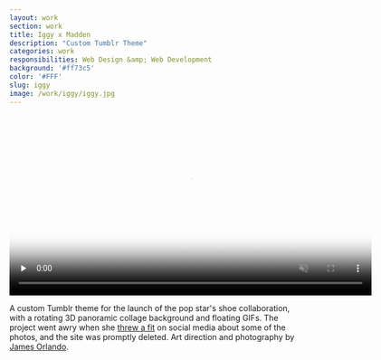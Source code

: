 ```yaml
---
layout: work
section: work
title: Iggy x Madden
description: "Custom Tumblr Theme"
categories: work
responsibilities: Web Design &amp; Web Development
background: '#ff73c5'
color: '#FFF'
slug: iggy
image: /work/iggy/iggy.jpg
---
```


<div>
  <video muted playsinline id="iggy" class="browser_img" title="Iggy x Madden"
    preload="none" width="640" height="320" poster="{{ site.root }}{{ page.image }}" data-setup="{}">
    <source src="{{ site.root }}/work/iggy/iggy.mp4" type='video/mp4'>
  </video>
</div>

A custom Tumblr theme for the launch of the pop star's shoe collaboration, with a rotating 3D panoramic collage background and floating GIFs. The project went awry when she <a href="http://www.dailymail.co.uk/tvshowbiz/article-2932190/Iggy-Azalea-lashes-Steve-Madden-release-disgusting-photo-shoot-promote-shoe-line-without-knowledge.html" rel="external">threw a fit</a> on social media about some of the photos, and the site was promptly deleted. Art direction and photography by <a href="http://www.jamesorlando.net/" rel="external">James Orlando</a>.
